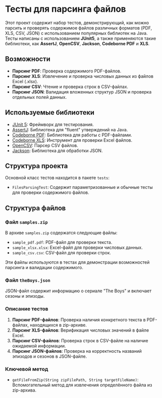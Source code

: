 # Тесты для парсинга файлов

Этот проект содержит набор тестов, демонстрирующий, как можно парсить и проверять содержимое файлов различных форматов (PDF, XLS, CSV, JSON) с использованием популярных библиотек на Java. Тесты написаны с использованием **JUnit5**, а также применяются такие библиотеки, как **AssertJ**, **OpenCSV**, **Jackson**, **Codeborne PDF** и **XLS**.

## Возможности
- **Парсинг PDF**: Проверка содержимого PDF-файлов.
- **Парсинг XLS**: Извлечение и проверка числовых данных из файлов Excel (.xlsx).
- **Парсинг CSV**: Чтение и проверка строк в CSV-файлах.
- **Парсинг JSON**: Валидация вложенных структур JSON и проверка отдельных полей данных.

## Используемые библиотеки
- [JUnit 5](https://junit.org/junit5/): Фреймворк для тестирования.
- [AssertJ](https://assertj.github.io/doc/): Библиотека для "fluent" утверждений на Java.
- [Codeborne PDF](https://github.com/codeborne/pdf-test): Библиотека для работы с PDF-файлами.
- [Codeborne XLS](https://github.com/codeborne/xlstest): Инструмент для проверки Excel файлов.
- [OpenCSV](http://opencsv.sourceforge.net/): Парсер CSV файлов.
- [Jackson](https://github.com/FasterXML/jackson): Библиотека для обработки JSON.

## Структура проекта
Основной класс тестов находится в пакете `tests`:
- `FilesParsingTest`: Содержит параметризованные и обычные тесты для проверки содержимого файлов.

## Структура файлов

### Файл `samples.zip`
В архиве `samples.zip` содержатся следующие файлы:
- `sample_pdf.pdf`: PDF-файл для проверки текста.
- `sample_xlsx.xlsx`: Excel-файл для проверки числовых данных.
- `sample_csv.csv`: CSV-файл для проверки строк.

Эти файлы используются в тестах для демонстрации возможностей парсинга и валидации содержимого.

### Файл `theBoys.json`
JSON-файл содержит информацию о сериале "The Boys" и включает сезоны и эпизоды.

### Описание тестов
1. **Парсинг PDF-файлов**: Проверка наличия конкретного текста в PDF-файлах, находящихся в zip-архиве.
2. **Парсинг XLS-файлов**: Верификация числовых значений в файле Excel.
3. **Парсинг CSV-файлов**: Проверка строк в CSV-файле на наличие ожидаемой информации.
4. **Парсинг JSON-файлов**: Проверка на корректность названий эпизодов и сезонов в JSON-файле.

### Ключевой метод
- `getFileFromZip(String zipFilePath, String targetFileName)`: Вспомогательный метод для извлечения определённого файла из zip-архива.
